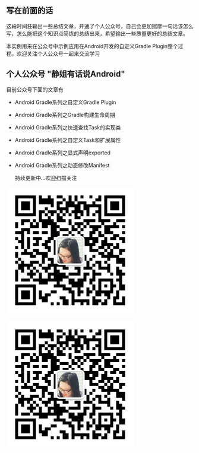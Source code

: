 ## 写在前面的话

 这段时间狂输出一些总结文章，开通了个人公众号，自己会更加揣摩一句话该怎么写，怎么能把这个知识点简练的总结出来，希望输出一些质量更好的总结文章。

 本实例用来在公众号中示例应用在Android开发的自定义Gradle Plugin整个过程。欢迎关注个人公众号一起来交流学习

## 个人公众号 "静姐有话说Android"

  目前公众号下面的文章有

* Android Gradle系列之自定义Gradle Plugin
* Android Gradle系列之Gradle构建生命周期
* Android Gradle系列之快速查找Task的实现类
* Android Gradle系列之自定义Task和扩展属性
* Android Gradle系列之显式声明exported
* Android Gradle系列之动态修改Manifest

  持续更新中...欢迎扫描关注


![image](https://github.com/wenjing-bonnie/image/raw/master/wechat/wechat-qcode.jpg)

![image](公众号二维码.png)

